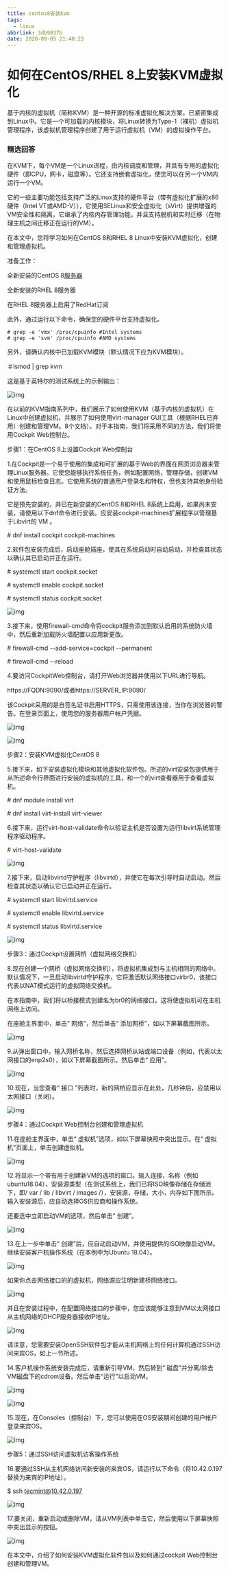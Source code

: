 ```yaml
---
title: centos8安装kvm
tags:
  - linux
abbrlink: 3db9037b
date: 2020-09-05 21:40:23
---
```


# 如何在CentOS/RHEL 8上安装KVM虚拟化

基于内核的虚拟机（简称KVM）是一种开源的标准虚拟化解决方案，已紧密集成到Linux中。它是一个可加载的内核模块，将Linux转换为Type-1（裸机）虚拟机管理程序，该虚拟机管理程序创建了用于运行虚拟机（VM）的虚拟操作平台。

### 精选回答

在KVM下，每个VM是一个Linux进程，由内核调度和管理，并具有专用的虚拟化硬件（即CPU，网卡，磁盘等）。它还支持嵌套虚拟化，使您可以在另一个VM内运行一个VM。

它的一些主要功能包括支持广泛的Linux支持的硬件平台（带有虚拟化扩展的x86硬件（Intel VT或AMD-V）），它使用SELinux和安全虚拟化（sVirt）提供增强的VM安全性和隔离，它继承了内核内存管理功能，并且支持脱机和实时迁移（在物理主机之间迁移正在运行的VM）。

在本文中，您将学习如何在CentOS 8和RHEL 8 Linux中安装KVM虚拟化，创建和管理虚拟机。

准备工作：

全新安装的CentOS 8[服务器](https://www.a5idc.net/)

全新安装的RHEL 8服务器

在RHEL 8服务器上启用了RedHat订阅

此外，通过运行以下命令，确保您的硬件平台支持虚拟化。

```
# grep -e 'vmx' /proc/cpuinfo #Intel systems
# grep -e 'svm' /proc/cpuinfo #AMD systems
```



另外，请确认内核中已加载KVM模块（默认情况下应为KVM模块）。

＃lsmod | grep kvm

这是基于英特尔的测试系统上的示例输出：

![img](https://tp.a5idc.net/wd/1a.png)

在以前的KVM指南系列中，我们展示了如何使用KVM（基于内核的虚拟机）在Linux中创建虚拟机，并展示了如何使用virt-manager GUI工具（根据RHEL已弃用）创建和管理VM。8个文档）。对于本指南，我们将采用不同的方法，我们将使用Cockpit Web控制台。

步骤1：在CentOS 8上设置Cockpit Web控制台

1.在Cockpit是一个易于使用的集成和可扩展的基于Web的界面在网页浏览器来管理Linux服务器。它使您能够执行系统任务，例如配置网络，管理存储，创建VM和使用鼠标检查日志。它使用系统的普通用户登录名和特权，但也支持其他身份验证方法。

它是预先安装的，并已在新安装的CentOS 8和RHEL 8系统上启用，如果尚未安装，请使用以下dnf命令进行安装。应安装cockpit-machines扩展程序以管理基于Libvirt的 VM 。

\# dnf install cockpit cockpit-machines

2.软件包安装完成后，启动座舱插座，使其在系统启动时自动启动，并检查其状态以确认其已启动并正在运行。

\# systemctl start cockpit.socket

\# systemctl enable cockpit.socket

\# systemctl status cockpit.socket

![img](https://tva1.sinaimg.cn/large/007S8ZIlgy1girgr7689tj30p807nwej.jpg)

3.接下来，使用firewall-cmd命令将cockpit服务添加到默认启用的系统防火墙中，然后重新加载防火墙配置以应用新更改。

\# firewall-cmd --add-service=cockpit --permanent

\# firewall-cmd --reload

4.要访问CockpitWeb控制台，请打开Web浏览器并使用以下URL进行导航。

https://FQDN:9090/或者https://SERVER_IP:9090/

该Cockpit采用的是自签名证书启用HTTPS，只需使用该连接，当你在浏览器的警告。在登录页面上，使用您的服务器用户帐户凭据。

![img](https://tva1.sinaimg.cn/large/007S8ZIlgy1girgrar1fvj30wq0n4glu.jpg)

![img](https://tva1.sinaimg.cn/large/007S8ZIlgy1girgrbov8uj30wq0nldgf.jpg)

步骤2：安装KVM虚拟化CentOS 8

5.接下来，如下安装虚拟化模块和其他虚拟化软件包。所述的virt安装包提供用于从所述命令行界面进行安装的虚拟机的工具，和一个的virt查看器用于查看虚拟机。

\# dnf module install virt

\# dnf install virt-install virt-viewer

6.接下来，运行virt-host-validate命令以验证主机是否设置为运行libvirt系统管理程序驱动程序。

\# virt-host-validate

![img](https://tva1.sinaimg.cn/large/007S8ZIlgy1girgr7hgijj30o506mt8o.jpg)

7.接下来，启动libvirtd守护程序（libvirtd），并使它在每次引导时自动启动。然后检查其状态以确认它已启动并正在运行。

\# systemctl start libvirtd.service

\# systemctl enable libvirtd.service

\# systemctl status libvirtd.service

![img](https://tva1.sinaimg.cn/large/007S8ZIlgy1girgrd3s9zj30vz0bj74i.jpg)

步骤3：通过Cockpit设置网桥（虚拟网络交换机）

8.现在创建一个网桥（虚拟网络交换机），将虚拟机集成到与主机相同的网络中。默认情况下，一旦启动libvirtd守护程序，它将激活默认网络接口virbr0，该接口代表以NAT模式运行的虚拟网络交换机。

在本指南中，我们将以桥接模式创建名为br0的网络接口。这将使虚拟机可在主机网络上访问。

在座舱主界面中，单击“ 网络”，然后单击“ 添加网桥”，如以下屏幕截图所示。

![img](https://tva1.sinaimg.cn/large/007S8ZIlgy1girgrf0gggj30yd0n8dgd.jpg)

9.从弹出窗口中，输入网桥名称，然后选择网桥从站或端口设备（例如，代表以太网接口的enp2s0），如以下屏幕截图所示。然后单击“ 应用”。

![img](https://tva1.sinaimg.cn/large/007S8ZIlgy1girgr9t6d6j30ls0dedfu.jpg)

10.现在，当您查看“ 接口 ”列表时，新的网桥应显示在此处，几秒钟后，应禁用以太网接口（关闭）。

![img](https://tva1.sinaimg.cn/large/007S8ZIlgy1girgraacb2j30ya0bz3yo.jpg)

步骤4：通过Cockpit Web控制台创建和管理虚拟机

11.在座舱主界面中，单击“ 虚拟机”选项，如以下屏幕快照中突出显示。在“ 虚拟机”页面上，单击创建虚拟机。

![img](https://tva1.sinaimg.cn/large/007S8ZIlgy1girgrejb9rj30wm0ckq30.jpg)

12.将显示一个带有用于创建新VM的选项的窗口。输入连接，名称（例如ubuntu18.04），安装源类型（在测试系统上，我们已将ISO映像存储在存储池下，即/ var / lib / libvirt / images /），安装源，存储，大小，内存如下图所示。输入安装源后，应自动选择OS供应商和操作系统。

还要选中立即启动VM的选项，然后单击“ 创建”。

![img](https://tva1.sinaimg.cn/large/007S8ZIlgy1girgr9d2jdj30hp0gedg2.jpg)

13.在上一步中单击“ 创建”后，应自动启动VM，并使用提供的ISO映像启动VM。继续安装客户机操作系统（在本例中为Ubuntu 18.04）。

![img](https://tva1.sinaimg.cn/large/007S8ZIlgy1girgr7y5kjj30wj0hst90.jpg)

如果你点击网络接口的的虚拟机，网络源应注明新建桥网络接口。

![img](https://tva1.sinaimg.cn/large/007S8ZIlgy1girgr8w9jwj30wm09o74g.jpg)

并且在安装过程中，在配置网络接口的步骤中，您应该能够注意到VM以太网接口从主机网络的DHCP服务器接收IP地址。

![img](https://tva1.sinaimg.cn/large/007S8ZIlgy1girgrcmjofj30wm0c1q33.jpg)

请注意，您需要安装OpenSSH软件包才能从主机网络上的任何计算机通过SSH访问来宾OS，如上一节所述。

14.客户机操作系统安装完成后，请重新引导VM，然后转到“ 磁盘”并分离/除去VM磁盘下的cdrom设备。然后单击“运行”以启动VM。

![img](https://tva1.sinaimg.cn/large/007S8ZIlgy1girgrb8getj30rs090wek.jpg)

![img](https://tva1.sinaimg.cn/large/007S8ZIlgy1girgrc5he7j30s206mdfr.jpg)

15.现在，在Consoles（控制台）下，您可以使用在OS安装期间创建的用户帐户登录来宾OS。

![img](https://tva1.sinaimg.cn/large/007S8ZIlgy1girgr8ep0jj30qu0il74f.jpg)

步骤5：通过SSH访问虚拟机访客操作系统

16.要通过SSH从主机网络访问新安装的来宾OS，请运行以下命令（将10.42.0.197替换为来宾的IP地址）。

$ ssh tecmint@10.42.0.197

![img](https://tva1.sinaimg.cn/large/007S8ZIlgy1girgrdqnrej30qj0ent91.jpg)

17.要关闭，重新启动或删除VM，请从VM列表中单击它，然后使用以下屏幕快照中突出显示的按钮。

![img](https://tva1.sinaimg.cn/large/007S8ZIlgy1girgre19rij30sy0b2dfw.jpg)

在本文中，介绍了如何安装KVM虚拟化软件包以及如何通过cockpit Web控制台创建和管理VM。
